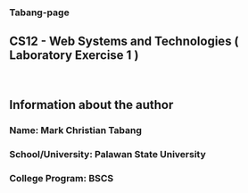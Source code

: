 ### Tabang-page
## CS12 - Web Systems and Technologies ( Laboratory Exercise 1 )
<br>

## **Information about the author**
### Name: **Mark Christian Tabang**
### School/University: **Palawan State University**
### College Program: **BSCS**